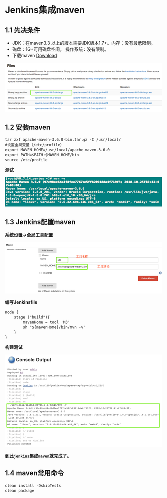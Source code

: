 # Jenkins集成maven

## 1.1 先决条件

* JDK：在maven3.3 以上的版本需要JDK版本1.7+。内存：没有最低限制。
* 磁盘：1G+可用磁盘空间。 操作系统：没有限制。
* 下载maven [Download](http://maven.apache.org/download.cgi)

![Alt Image Text](images/5_1.png "body image")

## 1.2 安装maven

```
tar zxf apache-maven-3.6.0-bin.tar.gz -C /usr/local/
#设置全局变量（/etc/profile）
export MAVEN_HOME=/usr/local/apache-maven-3.6.0
export PATH=$PATH:$MAVEN_HOME/bin
source /etc/profile
```

**测试**

![Alt Image Text](images/5_2.png "body image")

## 1.3 Jenkins配置maven

**系统设置->全局工具配置**

![Alt Image Text](images/5_3.png "body image")

**编写Jenkinsfile**

```
node {
    stage ("build"){
        mavenHome = tool 'M3'
        sh "${mavenHome}/bin/mvn -v"
    }
}
```

**构建测试**

![Alt Image Text](images/5_4.png "body image")

**到此`jenkins`集成`maven`就完成了。**

## 1.4 maven常用命令

```
clean install -DskipTests
clean package 
```



